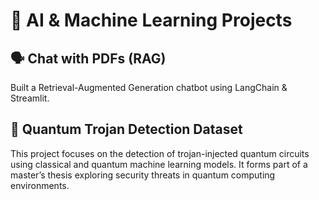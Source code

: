 # 🤖 AI \& Machine Learning Projects

## 🗣️ Chat with PDFs (RAG)

Built a Retrieval-Augmented Generation chatbot using LangChain \& Streamlit.

## 🧠 Quantum Trojan Detection Dataset

This project focuses on the detection of trojan-injected quantum circuits using classical and quantum machine learning models. It forms part of a master’s thesis exploring security threats in quantum computing environments.


